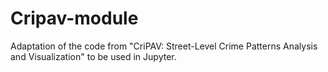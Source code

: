 # Cripav-module
Adaptation of the code from "CriPAV: Street-Level Crime Patterns Analysis and Visualization" to be used in Jupyter.
